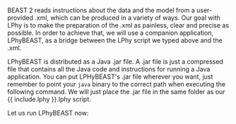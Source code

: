 
BEAST 2 reads instructions about the data and the model from a
user-provided .xml, which can be produced in a variety of ways.
Our goal with LPhy is to make the preparation of the .xml as painless,
clear and precise as possible.
In order to achieve that, we will use a companion application,
LPhyBEAST, as a bridge between the LPhy script we typed above and the
.xml.

LPhyBEAST is distributed as a Java .jar file.
A .jar file is just a compressed file that contains all the Java code
and instructions for running a Java application.
You can put LPHyBEAST's .jar file wherever you want, just remember to
point your `java` binary to the correct path when executing the
following command.
We will just place the .jar file in the same folder as our {{
include.lphy }}.lphy script.

Let us run LPhyBEAST now:  

